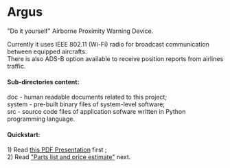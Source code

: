 Argus
=====

"Do it yourself" Airborne Proximity Warning Device.<br>

Currently it uses IEEE 802.11 (Wi-Fi) radio for broadcast communication between equipped aircrafts.<br>
There is also ADS-B option available to receive position reports from airlines traffic.

<h4>Sub-directories content:</h4>

doc    - human readable documents related to this project;<br>
system - pre-built binary files of system-level software;<br>
src    - source code files of application sofware written in Python programming language.<br>

<h4>Quickstart:</h4>
1) Read <a href=https://github.com/lyusupov/Argus/raw/master/doc/Presentation_of_DIY_Airborne_Proximity_Warning_Device.pdf>this PDF Presentation</a> first ;<br>
2) Read <a href=https://rawgithub.com/lyusupov/Argus/master/doc/Parts_List_and_Price_Estimate.html>"Parts list and price estimate"</a> next. <br>